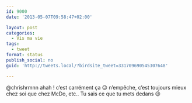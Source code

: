```yaml
---
id: 9000
date: '2013-05-07T09:58:47+02:00'

layout: post
categories:
  - Vis ma vie
tags:
  - tweet
format: status
publish_social: no
guid: 'http://tweets.local/?birdsite_tweet=331709690545307648'

---
```


@chrishrmnn ahah ! c’est carrément ça 😉 n’empêche, c’est toujours mieux chez soi que chez McDo, etc.. Tu sais ce que tu mets dedans 😉
